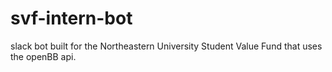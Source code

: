 # svf-intern-bot
slack bot built for the Northeastern University Student Value Fund that uses the openBB api.
